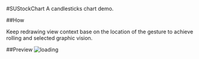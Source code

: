 #SUStockChart
A candlesticks chart demo.

##How

Keep redrawing view context base on the location of the gesture to achieve rolling and selected graphic vision.

##Preview
![loading](http://7vzort.com1.z0.glb.clouddn.com/stockchart.gif)